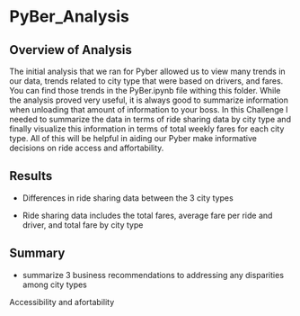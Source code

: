 # PyBer_Analysis

## Overview of Analysis

The initial analysis that we ran for Pyber allowed us to view many trends in our data, trends related to city type that were based on drivers, and fares. You can find those trends in the PyBer.ipynb file withing this folder. While the analysis proved very useful, it is always good to summarize information when unloading that amount of information to your boss. In this Challenge I needed to summarize the data in terms of ride sharing data by city type and finally visualize this information in terms of total weekly fares for each city type. All of this will be helpful in aiding our Pyber make informative decisions on ride access and affortability. 


## Results

- Differences in ride sharing data between the 3 city types

- Ride sharing data includes the total fares, average fare per ride and driver, and total fare by city type 


## Summary

- summarize 3 business recommendations to addressing any disparities among city types

Accessibility and afortability 
